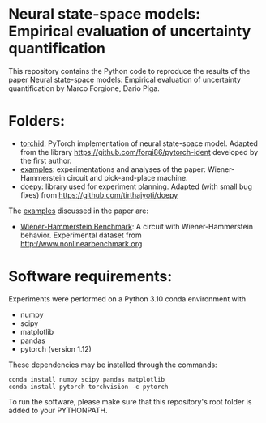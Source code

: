 # Neural state-space models: Empirical evaluation of uncertainty quantification

This repository contains the Python code to reproduce the results of the paper Neural state-space models: Empirical evaluation of uncertainty quantification
 by Marco Forgione, Dario Piga.


# Folders:
* [torchid](torchis):  PyTorch implementation of neural state-space model. Adapted from the library https://github.com/forgi86/pytorch-ident developed by the first author.
* [examples](examples): experimentations and analyses of the paper: Wiener-Hammerstein circuit and pick-and-place machine.
* [doepy](doepy): library used for experiment planning. Adapted (with small bug fixes) from https://github.com/tirthajyoti/doepy
 <!--*  [doc](doc): paper latex files -->

The [examples](examples) discussed in the paper are:

* [Wiener-Hammerstein Benchmark](examples/wh2009): A circuit with Wiener-Hammerstein behavior. Experimental dataset from http://www.nonlinearbenchmark.org

# Software requirements:
Experiments were performed on a Python 3.10 conda environment with

 * numpy
 * scipy
 * matplotlib
 * pandas
 * pytorch (version 1.12)
 
These dependencies may be installed through the commands:

```
conda install numpy scipy pandas matplotlib
conda install pytorch torchvision -c pytorch
```

To run the software, please make sure that this repository's root folder is added to 
your PYTHONPATH.
